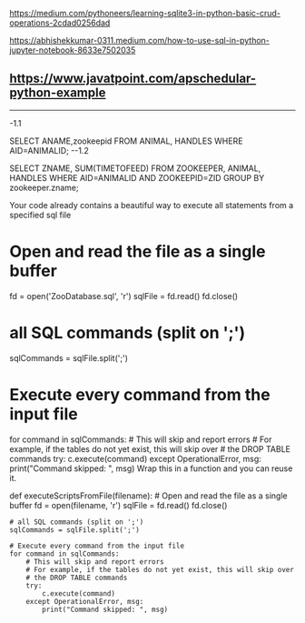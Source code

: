 https://medium.com/pythoneers/learning-sqlite3-in-python-basic-crud-operations-2cdad0256dad


https://abhishekkumar-0311.medium.com/how-to-use-sql-in-python-jupyter-notebook-8633e7502035



https://www.javatpoint.com/apschedular-python-example
----------------------------------------------------------
----------------------------------------------------------


-1.1

SELECT ANAME,zookeepid
FROM ANIMAL, HANDLES
WHERE AID=ANIMALID;
--1.2

SELECT ZNAME, SUM(TIMETOFEED)
FROM ZOOKEEPER, ANIMAL, HANDLES
WHERE AID=ANIMALID AND ZOOKEEPID=ZID
GROUP BY zookeeper.zname;








Your code already contains a beautiful way to execute all statements from a specified sql file

# Open and read the file as a single buffer
fd = open('ZooDatabase.sql', 'r')
sqlFile = fd.read()
fd.close()

# all SQL commands (split on ';')
sqlCommands = sqlFile.split(';')

# Execute every command from the input file
for command in sqlCommands:
    # This will skip and report errors
    # For example, if the tables do not yet exist, this will skip over
    # the DROP TABLE commands
    try:
        c.execute(command)
    except OperationalError, msg:
        print("Command skipped: ", msg)
Wrap this in a function and you can reuse it.

def executeScriptsFromFile(filename):
    # Open and read the file as a single buffer
    fd = open(filename, 'r')
    sqlFile = fd.read()
    fd.close()

    # all SQL commands (split on ';')
    sqlCommands = sqlFile.split(';')

    # Execute every command from the input file
    for command in sqlCommands:
        # This will skip and report errors
        # For example, if the tables do not yet exist, this will skip over
        # the DROP TABLE commands
        try:
            c.execute(command)
        except OperationalError, msg:
            print("Command skipped: ", msg)